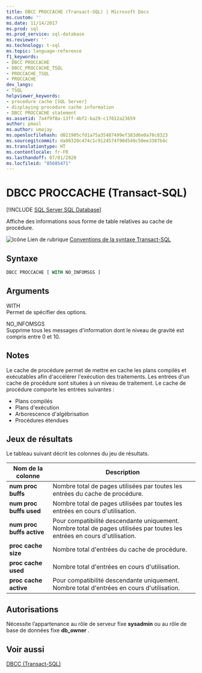 ```yaml
---
title: DBCC PROCCACHE (Transact-SQL) | Microsoft Docs
ms.custom: ''
ms.date: 11/14/2017
ms.prod: sql
ms.prod_service: sql-database
ms.reviewer: ''
ms.technology: t-sql
ms.topic: language-reference
f1_keywords:
- DBCC PROCCACHE
- DBCC_PROCCACHE_TSQL
- PROCCACHE_TSQL
- PROCCACHE
dev_langs:
- TSQL
helpviewer_keywords:
- procedure cache [SQL Server]
- displaying procedure cache information
- DBCC PROCCACHE statement
ms.assetid: 7a4f9f8a-13ff-4bf2-ba29-c17012a23659
author: pmasl
ms.author: umajay
ms.openlocfilehash: d021905cfd1a75a35487499ef383d6e0a78c8323
ms.sourcegitcommit: da88320c474c1c9124574f90d549c50ee3387b4c
ms.translationtype: HT
ms.contentlocale: fr-FR
ms.lasthandoff: 07/01/2020
ms.locfileid: "85685471"
---
```

# <a name="dbcc-proccache-transact-sql"></a>DBCC PROCCACHE (Transact-SQL)
[!INCLUDE [SQL Server SQL Database](../../includes/applies-to-version/sql-asdb.md)]

Affiche des informations sous forme de table relatives au cache de procédure.
  
![Icône Lien de rubrique](../../database-engine/configure-windows/media/topic-link.gif "Icône du lien de rubrique") [Conventions de la syntaxe Transact-SQL](../../t-sql/language-elements/transact-sql-syntax-conventions-transact-sql.md)
  
## <a name="syntax"></a>Syntaxe  
  
```sql
DBCC PROCCACHE [ WITH NO_INFOMSGS ]  
```  
  
## <a name="arguments"></a>Arguments  
 WITH  
 Permet de spécifier des options.  
  
 NO_INFOMSGS  
 Supprime tous les messages d'information dont le niveau de gravité est compris entre 0 et 10.  
  
## <a name="remarks"></a>Notes  
Le cache de procédure permet de mettre en cache les plans compilés et exécutables afin d'accélérer l'exécution des traitements. Les entrées d'un cache de procédure sont situées à un niveau de traitement. Le cache de procédure comporte les entrées suivantes :
-   Plans compilés  
-   Plans d'exécution  
-   Arborescence d'algébrisation  
-   Procédures étendues  
  
## <a name="result-sets"></a>Jeux de résultats  
Le tableau suivant décrit les colonnes du jeu de résultats.
  
|Nom de la colonne|Description|  
|-----------------|-----------------|  
|**num proc buffs**|Nombre total de pages utilisées par toutes les entrées du cache de procédure.|  
|**num proc buffs used**|Nombre total de pages utilisées par toutes les entrées en cours d'utilisation.|  
|**num proc buffs active**|Pour compatibilité descendante uniquement. Nombre total de pages utilisées par toutes les entrées en cours d'utilisation.|  
|**proc cache size**|Nombre total d'entrées du cache de procédure.|  
|**proc cache used**|Nombre total d'entrées en cours d'utilisation.|  
|**proc cache active**|Pour compatibilité descendante uniquement. Nombre total d'entrées en cours d'utilisation.|  
  
## <a name="permissions"></a>Autorisations  
Nécessite l’appartenance au rôle de serveur fixe **sysadmin** ou au rôle de base de données fixe **db_owner** .
  
## <a name="see-also"></a>Voir aussi  
[DBCC &#40;Transact-SQL&#41;](../../t-sql/database-console-commands/dbcc-transact-sql.md)
  
  
